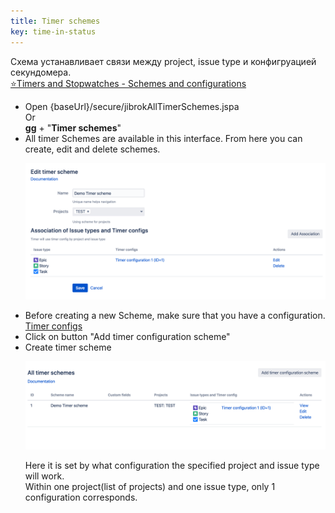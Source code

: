 ```yaml
---
title: Timer schemes
key: time-in-status
---
```


Схема устанавливает связи между project, issue type и конфигруацией секундомера.   
[⭐️Timers and Stopwatches - Schemes and configurations](/docs/time-in-status/timers-and-stopwatches-schemes-and-configurations/)


* Open {baseUrl}/secure/jibrokAllTimerSchemes.jspa <br>
  Or<br>
  **gg** + "**Timer schemes**"
* All timer Schemes are available in this interface. From here you can create, edit and delete schemes.<br>
  <p style="text-align: center;"><a href="/uploads/time-in-status/timer-schemes/timer-scheme-create.png"><img src="/uploads/time-in-status/timer-schemes/timer-scheme-create.png" style="width:600px"/></a></p>
* Before creating a new Scheme, make sure that you have a configuration. [Timer configs](/docs/time-in-status/timer-configs/)
* Click on button "Add timer configuration scheme"
* Create timer scheme<br>
  <p style="text-align: center;"><a href="/uploads/time-in-status/timer-schemes/timer-schemes-all.png"><img src="/uploads/time-in-status/timer-schemes/timer-schemes-all.png" style="width:600px"/></a></p>
  Here it is set by what configuration the specified project and issue type will work.<br>
  Within one project(list of projects) and one issue type, only 1 configuration corresponds.